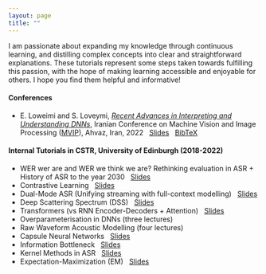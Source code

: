 ```yaml
---
layout: page
title: ""
---
```


I am passionate about expanding my knowledge through continuous learning, and distilling complex concepts into clear and straightforward explanations. These tutorials represent some steps taken towards fulfilling this passion, with the hope of making learning accessible and enjoyable for others. I hope you find them helpful and informative!

#### Conferences ####
  * E. Loweimi and S. Loveymi, [*Recent Advances in Interpreting and Understanding DNNs*](https://mvip2022.ismvipconf.ir/downloads/workshop5.pdf), Iranian Conference on Machine Vision and Image Processing ([MVIP](https://mvip2022.ismvipconf.ir/)), Ahvaz, Iran, 2022 &nbsp; [Slides](/files/Tutorials/MVIP2022_W5_RecentAdvances.pdf) &nbsp; [BibTeX](/files/Tutorials/mvip2022.bib) 

#### Internal Tutorials in CSTR, University of Edinburgh (2018-2022) ####
  * WER wer are and WER we think we are? Rethinking evaluation in ASR + History of ASR to the year 2030 &nbsp; [Slides](/files/Tutorials/WER_all_ErfanLoweimi.pdf)
  * Contrastive Learning &nbsp; [Slides](/files/Tutorials/ContrastiveLearning_ErfanLoweimi.pdf)
  * Dual-Mode ASR (Unifying streaming with full-context modelling) &nbsp; [Slides](/files/Tutorials/DualMode_ASR_ErfanLoweimi.pdf)
  * Deep Scattering Spectrum (DSS) &nbsp; [Slides](/files/Tutorials/DSS_ErfanLoweimi.pdf)
  * Transformers (vs RNN Encoder-Decoders + Attention) &nbsp; [Slides](/files/Tutorials/Transformers_ErfanLoweimi.pdf)
  * Overparameterisation in DNNs (three lectures)
  * Raw Waveform Acoustic Modelling (four lectures)
  * Capsule Neural Networks &nbsp; [Slides](/files/Tutorials/CapsuleNet_ErfanLoweimi.pdf)
  * Information Bottleneck &nbsp; [Slides](/files/Tutorials/InformationBottleneck_ErfanLoweimi.pdf)
  * Kernel Methods in ASR &nbsp; [Slides](/files/Tutorials/KernelMethods4ASR_ErfanLoweimi.pdf)
  * Expectation-Maximization (EM) &nbsp; [Slides](/files/Tutorials/EM_ErfanLoweimi.pdf)

